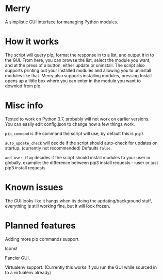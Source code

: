 # Merry

A simplistic GUI interface for managing Python modules.

# How it works
The script will query pip, format the response in to a list, and output it in to the GUI.
From here, you can browse the list, select the module you want, and at the press of a button, either update or uninstall.
The script also supports printing out your installed modules and allowing you to uninstall modules like that.
Merry also supports installing modules, pressing Install opens up a little box where you can enter in the module you want to downlod from pip.

# Misc info
Tested to work on Python 3.7, probably will not work on earlier versions.
You can easily edit config.json to change how a few things work.

`pip_command` is the command the script will use, by default this is `pip3`

`auto_update_check` will decide if the script should auto-check for updates on startup. (currently not recommended) Defaults `false`.

`add_user_flag` decides if the script should install modules to your user or globally, example: the difference between pip3 install requests --user or just pip3 install requests.

# Known issues
The GUI looks like it hangs when its doing the updating/background stuff, everything is still working fine, but it will look frozen.

# Planned features
Adding more pip commands support.

Icons!

Fancier GUI.

Virtualenv support. (Currently this works if you run the GUI while sourced in to a virtualenv already)
